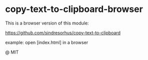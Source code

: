 # copy-text-to-clipboard-browser

This is a browser version of this module: 

https://github.com/sindresorhus/copy-text-to-clipboard

example: open [index.html] in a browser

@ MIT
